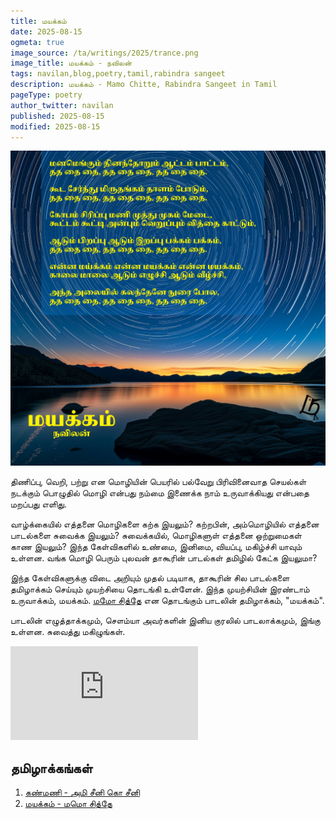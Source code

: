 ```yaml
---
title: மயக்கம்
date: 2025-08-15
ogmeta: true
image_source: /ta/writings/2025/trance.png
image_title: மயக்கம் - நவிலன்
tags: navilan,blog,poetry,tamil,rabindra sangeet
description: மயக்கம் - Mamo Chitte, Rabindra Sangeet in Tamil
pageType: poetry
author_twitter: navilan
published: 2025-08-15
modified: 2025-08-15
---
```


<!--more-->

![மயக்கம் - நவிலன்](./trance.png)

திணிப்பு, வெறி, பற்று என மொழியின் பெயரில் பல்வேறு பிரிவினைவாத செயல்கள் நடக்கும் பொழுதில் மொழி என்பது நம்மை இணைக்க நாம் உருவாக்கியது என்பதை மறப்பது எளிது.

வாழ்க்கையில் எத்தனை மொழிகளை கற்க இயலும்? கற்றபின், அம்மொழியில் எத்தனை பாடல்களை சுவைக்க இயலும்? சுவைக்கயில், மொழிகளுள் எத்தனை ஒற்றுமைகள் காண இயலும்? இந்த கேள்விகளில் உண்மை, இனிமை, வியப்பு, மகிழ்ச்சி யாவும் உள்ளன. வங்க மொழி பெரும் புலவன் தாகூரின் பாடல்கள் தமிழில் கேட்க இயலுமா?

இந்த கேள்விகளுக்கு விடை அறியும் முதல் படியாக, தாகூரின் சில பாடல்களை தமிழாக்கம் செய்யும் முயற்சியை தொடங்கி உள்ளேன். இந்த முயற்சியின் இரண்டாம் உருவாக்கம், மயக்கம்.
[மமோ சித்தே][MamoChitte] என தொடங்கும் பாடலின் தமிழாக்கம், "மயக்கம்".

பாடலின் எழுத்தாக்கமும், சௌம்யா அவர்களின் இனிய குரலில் பாடலாக்கமும், இங்கு உள்ளன. சுவைத்து மகிழுங்கள்.

[MamoChitte]: https://www.youtube.com/watch?v=ZCurMjQoPe8&list=RDZCurMjQoPe8

<div class="row youtube">
<iframe
   src="https://www.youtube.com/embed/7-DfLULxpIk"
   frameborder="0"
   allow="accelerometer; autoplay; encrypted-media; gyroscope; picture-in-picture" allowfullscreen></iframe>
</div>

## தமிழாக்கங்கள்

1. [கண்மணி - அமி சீனி கொ சீனி](/ta/writings/2025/2025-08-11-bideshini)
2. [மயக்கம் -  மமொ சித்தே](/ta/writings/2025/2025-08-15-trance)
